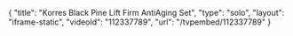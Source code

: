 {
    "title": "Korres Black Pine Lift   Firm AntiAging Set",
    "type": "solo",
    "layout": "iframe-static",
    "videoId": "112337789",
    "url": "\/tvpembed\/112337789"
}